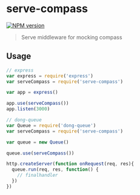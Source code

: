 # serve-compass

[![NPM version](https://img.shields.io/npm/v/serve-compass.svg?style=flat-square)](https://npmjs.org/package/serve-compass)

> Serve middleware for mocking compass

## Usage

```js
// express
var express = require('express')
var serveCompass = require('serve-compass')

var app = express()

app.use(serveCompass())
app.listen(3000)
```

```js
// dong-queue
var Queue = require('dong-queue')
var serveCompass = require('serve-compass')

var queue = new Queue()

queue.use(serveCompass())

http.createServer(function onRequest(req, res){
  queue.run(req, res, function() {
    // finalhandler
  })
})
```
